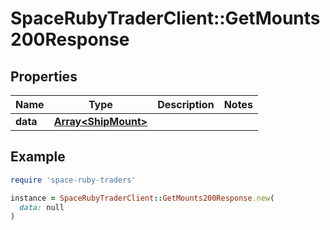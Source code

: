 # SpaceRubyTraderClient::GetMounts200Response

## Properties

| Name | Type | Description | Notes |
| ---- | ---- | ----------- | ----- |
| **data** | [**Array&lt;ShipMount&gt;**](ShipMount.md) |  |  |

## Example

```ruby
require 'space-ruby-traders'

instance = SpaceRubyTraderClient::GetMounts200Response.new(
  data: null
)
```

